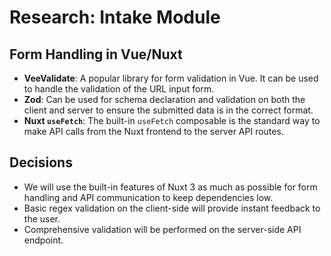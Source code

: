 # Research: Intake Module

## Form Handling in Vue/Nuxt
- **VeeValidate**: A popular library for form validation in Vue. It can be used to handle the validation of the URL input form.
- **Zod**: Can be used for schema declaration and validation on both the client and server to ensure the submitted data is in the correct format.
- **Nuxt `useFetch`**: The built-in `useFetch` composable is the standard way to make API calls from the Nuxt frontend to the server API routes.

## Decisions
- We will use the built-in features of Nuxt 3 as much as possible for form handling and API communication to keep dependencies low.
- Basic regex validation on the client-side will provide instant feedback to the user.
- Comprehensive validation will be performed on the server-side API endpoint.
